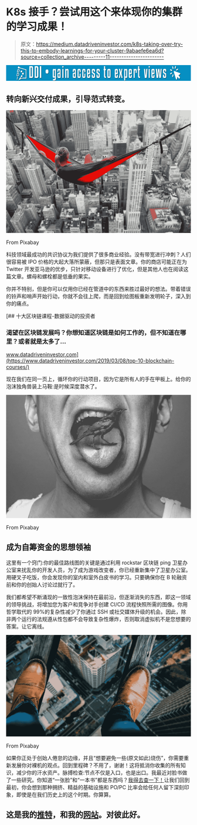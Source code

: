 # K8s 接手？尝试用这个来体现你的集群的学习成果！

> 原文：<https://medium.datadriveninvestor.com/k8s-taking-over-try-this-to-embody-learnings-for-your-cluster-9abaefe6ea6d?source=collection_archive---------11----------------------->

[![](img/97ffabb5535615f85eb3bf0cbde81bec.png)](http://www.track.datadriveninvestor.com/1B9E)

## 转向新兴交付成果，引导范式转变。

![](img/aa46b598b2d91184bdaf201bd2b4f800.png)

From Pixabay

科技领域最成功的共识协议为我们提供了很多商业经验。没有带宽进行冲刺？人们很容易被 IPO 价格的大起大落所蒙蔽，但那只是表面文章。你的商店可能正在为 Twitter 开发亚马逊的优步，只针对移动设备进行了优化，但是其他人也在阅读这篇文章。螺母和螺栓都是低垂的果实。

你并不特别，但是你可以仅用你已经在管道中的东西来胜过最好的想法。带着错误的铃声和哨声开始行动，你就不会往上爬，而是回到绘图板重新发明轮子，深入到你的痛点。

[](https://www.datadriveninvestor.com/2019/03/08/top-10-blockchain-courses/) [## 十大区块链课程-数据驱动的投资者

### 渴望在区块链发展吗？你想知道区块链是如何工作的，但不知道在哪里？或者就是太多了…

www.datadriveninvestor.com](https://www.datadriveninvestor.com/2019/03/08/top-10-blockchain-courses/) 

现在我们在同一页上，循环你的行动项目，因为它是所有人的手在甲板上。给你的泡沫独角兽装上马鞍:是时候深度潜水了。

![](img/b742112a14e53692dfbfaa83b3c09f9b.png)

From Pixabay

## 成为自筹资金的思想领袖

这里有一个窍门:你的最佳路线图的关键是通过利用 rockstar 区块链 ping 卫星办公室来扰乱你的开发人员，为了成为游戏改变者，你已经重新集中了卫星办公室。用硬叉子吃饭，你会发现你的室内和室外白皮书的学习。只要确保你在 B 轮融资前和你的创始人讨论过就行了。

我们都希望不断涌现的一致性泡沫保持在最前沿，但逐渐消失的东西，即这一领域的领导挑战，将增加您为客户和竞争对手创建 CI/CD 流程快照所需的图像。你用哲学取代的 99%的复杂性减少了你通过 SSH 或社交媒体升级的机会。因此，除非两个运行的法规遵从性包都不会导致复杂性爆炸，否则取消虚拟机不是您想要的答案。让它离线。

![](img/6aaba64c9b0485022d0f65ff99adb5b2.png)

From Pixabay

如果你正处于创始人倦怠的边缘，并且“想要避免一些(原文如此)烧伤”，你需要重新发展你对裸机的观点。回到里程碑？不用了，谢谢！这将抵消你收集的所有知识，减少你的汗水资产。脉搏检查:节点不仅是入口，也是出口。我最近对脸书做了一些研究。你知道“一张脸”和“一本书”都是东西吗？[我得去查一下！](https://medium.com/better-marketing/ride-or-die-pelotons-marketing-strategy-fddb268f077a)让我们回到最初，你会想到那种拥挤、精益的基础设施和 PO/PC 比率会给任何人留下深刻印象，即使是在我们历史上的这个时期。你算算。

## 这是我的[推特](https://twitter.com/MrLichtenstein)，和我的[网站](http://www.markphiliplichtenstein.com)。对彼此好。